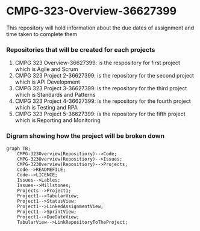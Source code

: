 # CMPG-323-Overview-36627399
This repository will hold information about the due dates of assignment and time taken to complete them

### Repositories that will be created for each projects
1) CMPG 323 Overview-36627399: is the respository for first project which is Agile and Scrum
2) CMPG 323 Project 2-36627399: is the repository for the second project which is API Development
3) CMPG 323 Project 3-36627399: is the repository for the third project which is Standards and Patterns
4) CMPG 323 Project 4-36627399: is the repository for the fourth project which is Testing and RPA
5) CMPG 323 Project 5-36627399: is the repository for the fifth project which is Reporting and Monitoring

### Digram showing how the project will be broken down
```mermaid
graph TB;
    CMPG-323Overview(Repositiory)-->Code;
    CMPG-323Overview(Repositiory)-->Issues;
    CMPG-323Overview(Repositiory)-->Projects;
    Code-->READMEFILE;
    Code-->LICENCE;
    Issues-->Lables;
    Issues-->Millstones;
    Projects-->Project1;
    Project1-->TabularView;
    Project1-->StatusView;
    Project1-->LinkedAssignmentView;
    Project1-->SprintView;
    Project1-->DueDateView;
    TabularView-->LinkRepositoryToTheProject;
```
